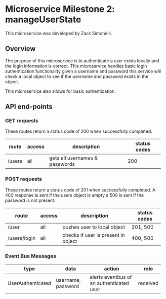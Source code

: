 # Microservice Milestone 2: manageUserState

This microservice was developed by Zack Simonelli.

## Overview
The purpose of this microservice is to authenticate a user exists locally and the login information is correct. This microservice handles basic login authentication functionality
given a username and password this service will check a local object to see if the username and password exists in the object.

This microservice also allows for basic authentication.

## API end-points


### GET requests

These routes return a status code of 200 when successfully completed.

| route         | access      | description                          | status codes |
| --------------| ------------| ------------------------------------ |--------------|
| /users        | all         | gets all usernames & passwords       | 200          |

### POST requests

These routes return a status code of 201 when successfully completed. A 400 response is sent if the users object is empty
a 500 is sent if the password is not present.

| route         | access      | description                          | status codes | 
| --------------| ------------| ------------------------------------ |--------------|
| /user         | all         | pushes user to local object          | 201, 500     |
| /users/login  | all         | checks if user is present in object  | 400, 500     |


### Event Bus Messages

| type          | data                   | action                               |  role    |
| --------------| -----------------------| ------------------------------------ |----------|
| UserAuthenticated   | username, password                     | alerts eventbus of an authenticated user      | received |